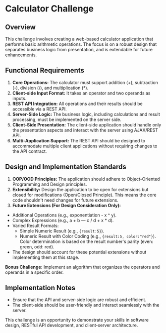 # Calculator Challenge

## Overview

This challenge involves creating a web-based calculator application that performs basic arithmetic operations. The focus is on a robust design that separates business logic from presentation, and is extendable for future enhancements.

## Functional Requirements

1. **Core Operations:** The calculator must support addition (+), subtraction (-), division (/), and multiplication (\*).
2. **Client-side Input Format:** It takes an operator and two operands as inputs.
3. **REST API Integration:** All operations and their results should be accessible via a REST API.
4. **Server-Side Logic:** The business logic, including calculations and result processing, must be implemented on the server side.
5. **Client-Side Presentation:** The client-side application should handle only the presentation aspects and interact with the server using AJAX/REST API.
6. **Multi-Application Support:** The REST API should be designed to accommodate multiple client applications without requiring changes to the API contract.

## Design and Implementation Standards

1. **OOP/OOD Principles:** The application should adhere to Object-Oriented Programming and Design principles.
2. **Extensibility:** Design the application to be open for extensions but closed for modifications (Open/Closed Principle). This means the core code shouldn't need changes for future extensions.
3. **Future Extensions (For Design Consideration Only):**

- Additional Operations (e.g., exponentiation - x ^ y).
- Complex Expressions (e.g., a + b — c / d + x * d).
- Varied Result Formats:
  - Simple Numeric Result (e.g., `{result:5}`).
  - Numeric Result with Color Coding (e.g., `{result:5, color:"red"}`). Color determination is based on the result number's parity (even: green, odd: red).
- The design should account for these potential extensions without implementing them at this stage.

**Bonus Challenge:** Implement an algorithm that organizes the operators and operands in a specific order.

## Implementation Notes

- Ensure that the API and server-side logic are robust and efficient.
- The client-side should be user-friendly and interact seamlessly with the server.

This challenge is an opportunity to demonstrate your skills in software design, RESTful API development, and client-server architecture.
